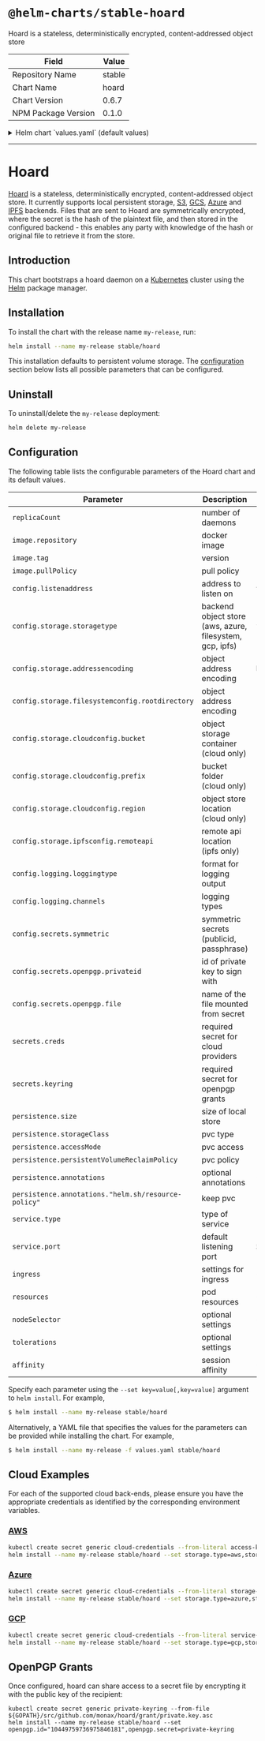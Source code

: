 # `@helm-charts/stable-hoard`

Hoard is a stateless, deterministically encrypted, content-addressed object store

| Field               | Value  |
| ------------------- | ------ |
| Repository Name     | stable |
| Chart Name          | hoard  |
| Chart Version       | 0.6.7  |
| NPM Package Version | 0.1.0  |

<details>

<summary>Helm chart `values.yaml` (default values)</summary>

```yaml
replicaCount: 1

image:
  repository: quay.io/monax/hoard
  tag: 3.0.1
  pullPolicy: IfNotPresent

config:
  listenaddress: tcp://:53431
  storage:
    # aws | azure | filesystem | gcp | ipfs
    storagetype: filesystem
    addressencoding: base64
    filesystemconfig:
      rootdirectory: '/data'
    cloudconfig:
      bucket: ''
      prefix: ''
      region: ''
    ipfsconfig:
      remoteapi: ''
  logging:
    loggingtype: json
    channels:
      - info
      - trace
  secrets:
    symmetric: []
    openpgp:
      privateid: ''
      file: 'keyring'

secrets:
  creds: 'cloud-credentials'
  keyring: 'private-keyring'

# only filesystem
persistence:
  size: 10Gi
  storageClass: standard
  accessMode: ReadWriteOnce
  persistentVolumeReclaimPolicy: 'Retain'
  annotations:
    'helm.sh/resource-policy': keep

service:
  type: ClusterIP
  port: 53431

ingress:
  enabled: false
  annotations: {}
  path: /
  hosts:
    - hoard.local
  tls: []
  #  - secretName: hoard-tls
  #    hosts:
  #      - hoard.local

resources: {}
#   limits:
#     cpu: 500m
#     memory: 1Gi
#   requests:
#     cpu: 100m
#     memory: 256Mi

nodeSelector: {}

tolerations: []

affinity: {}
```

</details>

---

# Hoard

[Hoard](https://github.com/monax/hoard) is a stateless, deterministically encrypted, content-addressed object store. It currently supports local persistent storage, [S3](https://aws.amazon.com/s3/), [GCS](https://cloud.google.com/storage/), [Azure](https://azure.microsoft.com/en-gb/services/storage/) and [IPFS](https://ipfs.io) backends. Files that are sent to Hoard are symmetrically encrypted, where the secret is the hash of the plaintext file, and then stored in the configured backend - this enables any party with knowledge of the hash or original file to retrieve it from the store.

## Introduction

This chart bootstraps a hoard daemon on a [Kubernetes](http://kubernetes.io) cluster using the [Helm](https://helm.sh) package manager.

## Installation

To install the chart with the release name `my-release`, run:

```bash
helm install --name my-release stable/hoard
```

This installation defaults to persistent volume storage. The [configuration](#configuration) section below lists all possible parameters that can be configured.

## Uninstall

To uninstall/delete the `my-release` deployment:

```bash
helm delete my-release
```

## Configuration

The following table lists the configurable parameters of the Hoard chart and its default values.

| Parameter                                           | Description                                              | Default                 |
| --------------------------------------------------- | -------------------------------------------------------- | ----------------------- |
| `replicaCount`                                      | number of daemons                                        | `1`                     |
| `image.repository`                                  | docker image                                             | `"quay.io/monax/hoard"` |
| `image.tag`                                         | version                                                  | `"3.0.1"`               |
| `image.pullPolicy`                                  | pull policy                                              | `"IfNotPresent"`        |
| `config.listenaddress`                              | address to listen on                                     | `tcp://:53431`          |
| `config.storage.storagetype`                        | backend object store (aws, azure, filesystem, gcp, ipfs) | `filesystem`            |
| `config.storage.addressencoding`                    | object address encoding                                  | `base64`                |
| `config.storage.filesystemconfig.rootdirectory`     | object address encoding                                  | `"/data"`               |
| `config.storage.cloudconfig.bucket`                 | object storage container (cloud only)                    | `""`                    |
| `config.storage.cloudconfig.prefix`                 | bucket folder (cloud only)                               | `""`                    |
| `config.storage.cloudconfig.region`                 | object store location (cloud only)                       | `""`                    |
| `config.storage.ipfsconfig.remoteapi`               | remote api location (ipfs only)                          | `""`                    |
| `config.logging.loggingtype`                        | format for logging output                                | `"json"`                |
| `config.logging.channels`                           | logging types                                            | `[]`                    |
| `config.secrets.symmetric`                          | symmetric secrets (publicid, passphrase)                 | `[]`                    |
| `config.secrets.openpgp.privateid`                  | id of private key to sign with                           | `""`                    |
| `config.secrets.openpgp.file`                       | name of the file mounted from secret                     | `"/secrets/keyring"`    |
| `secrets.creds`                                     | required secret for cloud providers                      | `"cloud-credentials"`   |
| `secrets.keyring`                                   | required secret for openpgp grants                       | `"private-keyring"`     |
| `persistence.size`                                  | size of local store                                      | `"10Gi"`                |
| `persistence.storageClass`                          | pvc type                                                 | `"standard"`            |
| `persistence.accessMode`                            | pvc access                                               | `"ReadWriteOnce"`       |
| `persistence.persistentVolumeReclaimPolicy`         | pvc policy                                               | `"Retain"`              |
| `persistence.annotations`                           | optional annotations                                     | `{}`                    |
| `persistence.annotations."helm.sh/resource-policy"` | keep pvc                                                 | `keep`                  |
| `service.type`                                      | type of service                                          | `"ClusterIP"`           |
| `service.port`                                      | default listening port                                   | `53431`                 |
| `ingress`                                           | settings for ingress                                     | `{}`                    |
| `resources`                                         | pod resources                                            | `{}`                    |
| `nodeSelector`                                      | optional settings                                        | `{}`                    |
| `tolerations`                                       | optional settings                                        | `[]`                    |
| `affinity`                                          | session affinity                                         | `{}`                    |

Specify each parameter using the `--set key=value[,key=value]` argument to `helm install`. For example,

```bash
$ helm install --name my-release stable/hoard
```

Alternatively, a YAML file that specifies the values for the parameters can be provided while installing the chart. For example,

```bash
$ helm install --name my-release -f values.yaml stable/hoard
```

## Cloud Examples

For each of the supported cloud back-ends, please ensure you have the appropriate credentials as identified by the corresponding environment variables.

### [AWS](https://docs.aws.amazon.com/general/latest/gr/aws-security-credentials.html)

```bash
kubectl create secret generic cloud-credentials --from-literal access-key-id=${AWS_ACCESS_KEY_ID} --from-literal secret-access-key=${AWS_SECRET_ACCESS_KEY}
helm install --name my-release stable/hoard --set storage.type=aws,storage.region="eu-central-1",storage.bucket="my-bucket",storage.prefix="folder",storage.secret="cloud-credentials"
```

### [Azure](https://docs.microsoft.com/en-us/azure/storage/common/storage-account-manage)

```bash
kubectl create secret generic cloud-credentials --from-literal storage-account-name=${AZURE_STORAGE_ACCOUNT_NAME} --from-literal storage-account-key=${AZURE_STORAGE_ACCOUNT_KEY}
helm install --name my-release stable/hoard --set storage.type=azure,storage.bucket="my-bucket",storage.prefix="folder",storage.secret="cloud-credentials"
```

### [GCP](https://cloud.google.com/iam/docs/creating-managing-service-account-keys)

```bash
kubectl create secret generic cloud-credentials --from-literal service-key=${GCLOUD_SERVICE_KEY}
helm install --name my-release stable/hoard --set storage.type=gcp,storage.bucket="my-bucket",storage.prefix="folder",storage.secret="cloud-credentials"
```

## OpenPGP Grants

Once configured, hoard can share access to a secret file by encrypting it with the public key of the recipient:

```
kubectl create secret generic private-keyring --from-file ${GOPATH}/src/github.com/monax/hoard/grant/private.key.asc
helm install --name my-release stable/hoard --set openpgp.id="10449759736975846181",openpgp.secret=private-keyring
```
